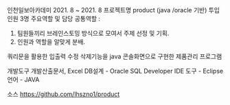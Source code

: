 인천일보아카데미
2021. 8 ~ 2021. 8
프로젝트명 product
(java /oracle 기반)
투입인원 3명
주요역할 및 담당
공통역할 :
1. 팀원들끼리 브레인스토밍 방식으로 모여서 주제 선정 및 기획.
2. 인원과 역할을 알맞게 분배.

쿼리문을 활용한 입출력 수정 삭제기능을
java 콘솔화면으로 구현한 제품관리 프로그램

개발도구
개발산출문서, Excel
DB설계 - Oracle SQL Developer
IDE 도구 - Eclipse
언어 - JAVA

소스 https://github.com/lhszno1/product
